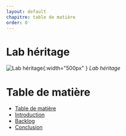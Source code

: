```yaml
---
layout: default
chapitre: table de matière
order: 0
---
```


# Lab héritage

![Lab héritage](./images/inheritance-190316081307-thumbnail.webp){:width="500px" }
*Lab héritage*

<!-- new slide -->

# Table de matière
- [Table de matière]()
- [Introduction](#introduction)
- [Backlog](#backlog)
- [Conclusion](#conclusion)
  
<!-- new slide -->

